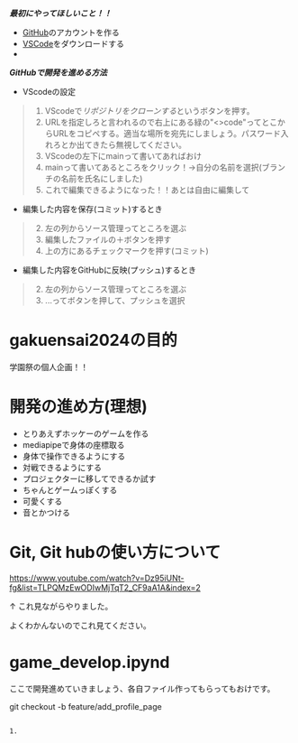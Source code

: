 ***最初にやってほしいこと！！***

  - [GitHub](https://github.co.jp/)のアカウントを作る
  - [VSCode](https://code.visualstudio.com/download)をダウンロードする
  - 
***GitHubで開発を進める方法***
- VScodeの設定
>1. VScodeで*リポジトリをクローンする*というボタンを押す。
>1. URLを指定しろと言われるので右上にある緑の"<>code"ってとこからURLをコピペする。適当な場所を宛先にしましょう。パスワード入れろとか出てきたら無視してください。
>1. VScodeの左下にmainって書いてあればおけ
>1. mainって書いてあるところをクリック！→自分の名前を選択(ブランチの名前を氏名にしました) 
>1. これで編集できるようになった！！あとは自由に編集して


- 編集した内容を保存(コミット)するとき
>2. 左の列からソース管理ってところを選ぶ
>2. 編集したファイルの＋ボタンを押す
>2. 上の方にあるチェックマークを押す(コミット)


- 編集した内容をGitHubに反映(プッシュ)するとき
>2. 左の列からソース管理ってところを選ぶ
>2. ...ってボタンを押して、プッシュを選択



# gakuensai2024の目的

学園祭の個人企画！！

# 開発の進め方(理想)

- とりあえずホッケーのゲームを作る
- mediapipeで身体の座標取る
- 身体で操作できるようにする
- 対戦できるようにする
- プロジェクターに移してできるか試す
- ちゃんとゲームっぽくする
- 可愛くする
- 音とかつける

# Git, Git hubの使い方について
https://www.youtube.com/watch?v=Dz95iUNt-fg&list=TLPQMzEwODIwMjTqT2_CF9aA1A&index=2

↑
これ見ながらやりました。

よくわかんないのでこれ見てください。


# game_develop.ipynd

ここで開発進めていきましょう、各自ファイル作ってもらってもおけです。



git checkout -b feature/add_profile_page
~~~

1. 

